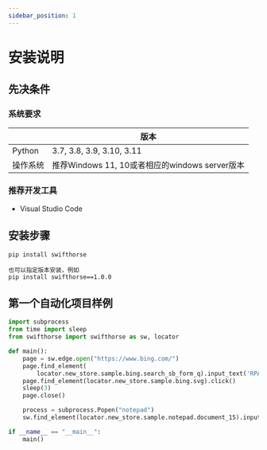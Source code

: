```yaml
---
sidebar_position: 1
---
```

# 安装说明

## 先决条件
### 系统要求​
|                     | 版本                 | 
|---------------------|------------------------------|
| Python              | 3.7, 3.8, 3.9, 3.10, 3.11    | 
| 操作系统             | 推荐Windows 11, 10或者相应的windows server版本|
 

### 推荐开发工具
- Visual Studio Code

## 安装步骤
```
pip install swifthorse

也可以指定版本安装，例如
pip install swifthorse==1.0.0
```

## 第一个自动化项目样例


```python
import subprocess
from time import sleep
from swifthorse import swifthorse as sw, locator

def main():
    page = sw.edge.open("https://www.bing.com/")
    page.find_element(
        locator.new_store.sample.bing.search_sb_form_q).input_text('RPA')
    page.find_element(locator.new_store.sample.bing.svg).click()
    sleep(3)
    page.close()

    process = subprocess.Popen("notepad")
    sw.find_element(locator.new_store.sample.notepad.document_15).input_text("swifthorse")

if __name__ == "__main__":
    main()
``` 
